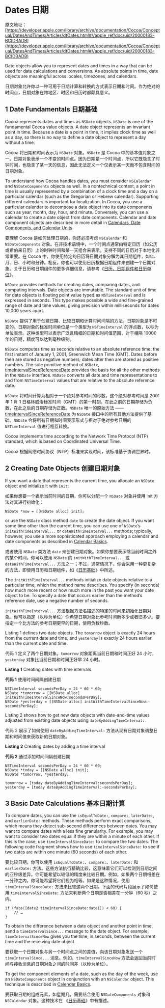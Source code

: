 # Dates 日期

原文地址：[https://developer.apple.com/library/archive/documentation/Cocoa/Conceptual/DatesAndTimes/Articles/dtDates.html#//apple_ref/doc/uid/20000183-BCIDBADB](https://developer.apple.com/library/archive/documentation/Cocoa/Conceptual/DatesAndTimes/Articles/dtDates.html#//apple_ref/doc/uid/20000183-BCIDBADB)

Date objects allow you to represent dates and times in a way that can be used for date calculations and conversions. As absolute points in time, date objects are meaningful across locales, timezones, and calendars.

日期对象允许你以一种可用于日期计算和转换的方式表示日期和时间。作为绝对的时间点，日期对象在跨地区、时区和日历时都颇具意义。

## 1 Date Fundamentals 日期基础

Cocoa represents dates and times as `NSDate` objects. `NSDate` is one of the fundamental Cocoa value objects. A date object represents an invariant point in time. Because a date is a point in time, it implies clock time as well as a day, so there is no way to define a date object to represent a day without a time.

Cocoa 将日期和时间表示为 `NSDate` 对象。`NSDate` 是 Cocoa 中的基本值对象之一。日期对象表示一个不变的时间点。因为日期是一个时间点，所以它既隐含了时钟时间，也隐含了某一天的信息，因此无法定义一个仅表示某一天而不包含时间的日期对象。

To understand how Cocoa handles dates, you must consider `NSCalendar` and `NSDateComponents` objects as well. In a nontechnical context, a point in time is usually represented by a combination of a clock time and a day on a particular calendar (such as the Gregorian or Hebrew calendar). Supporting different calendars is important for localization. In Cocoa, you use a particular calendar to decompose a date object into its date components such as year, month, day, hour, and minute. Conversely, you can use a calendar to create a date object from date components. Calendar and date component objects are described in more detail in [Calendars, Date Components, and Calendar Units](https://developer.apple.com/library/archive/documentation/Cocoa/Conceptual/DatesAndTimes/Articles/dtCalendars.html#//apple_ref/doc/uid/TP40003470-SW1).

要理解 Cocoa 是如何处理日期的，你还必须考虑 `NSCalendar` 和 `NSDateComponents` 对象。在非技术语境中，一个时间点通常由特定日历（如公历或希伯来日历）上的时钟时间和某一天组合来表示。支持不同的日历对于本地化非常重要。在 Cocoa 中，你使用特定的日历将日期对象分解为其日期组件，如年、月、日、小时和分钟。相反，你也可以使用日历根据日期组件来创建一个日期对象。关于日历和日期组件的更多详细信息，请参考《[日历、日期组件和日历单位](https://developer.apple.com/library/archive/documentation/Cocoa/Conceptual/DatesAndTimes/Articles/dtCalendars.html#//apple_ref/doc/uid/TP40003470-SW1)》。

`NSDate` provides methods for creating dates, comparing dates, and computing intervals. Date objects are immutable. The standard unit of time for date objects is floating point value typed as `NSTimeInterval` and is expressed in seconds. This type makes possible a wide and fine-grained range of date and time values, giving precision within milliseconds for dates 10,000 years apart.

`NSDate` 提供了用于创建日期、比较日期和计算时间间隔的方法。日期对象是不可变的。日期对象的标准时间单位是一个类型为 `NSTimeInterval` 的浮点数，以秒为单位表示。这种类型可以表示广泛且精细的日期和时间值范围，对于相隔 10000 年的日期，精度可以达到毫秒级别。

`NSDate` computes time as seconds relative to an absolute reference time: the first instant of January 1, 2001, Greenwich Mean Time (GMT). Dates before then are stored as negative numbers; dates after then are stored as positive numbers. The sole primitive method of `NSDate`, [timeIntervalSinceReferenceDate](https://developer.apple.com/library/archive/documentation/LegacyTechnologies/WebObjects/WebObjects_3.5/Reference/Frameworks/ObjC/Foundation/Classes/NSDateClassCluster/Description.html#//apple_ref/occ/clm/NSDate/timeIntervalSinceReferenceDate) provides the basis for all the other methods in the `NSDate` interface. `NSDate` converts all date and time representations to and from `NSTimeInterval` values that are relative to the absolute reference date.

`NSDate` 将时间计算为相对于一个绝对参考时间的秒数，这个绝对参考时间是 2001 年 1 月 1 日格林威治标准时间（GMT）的第一时刻。在此之前的日期存储为负数，在此之后的日期存储为正数。`NSDate` 唯一的原始方法 —— [timeIntervalSinceReferenceDate](https://developer.apple.com/library/archive/documentation/LegacyTechnologies/WebObjects/WebObjects_3.5/Reference/Frameworks/ObjC/Foundation/Classes/NSDateClassCluster/Description.html#//apple_ref/occ/clm/NSDate/timeIntervalSinceReferenceDate) 为 `NSDate` 接口中的所有其他方法提供了基础。`NSDate` 会将所有日期和时间表示形式与相对于绝对参考日期的 `NSTimeInterval` 值进行相互转换。

Cocoa implements time according to the Network Time Protocol (NTP) standard, which is based on Coordinated Universal Time.

Cocoa 根据网络时间协议（NTP）标准来实现时间，该标准基于协调世界时。

## 2 Creating Date Objects 创建日期对象

If you want a date that represents the current time, you allocate an `NSDate` object and initialize it with `init`:

如果你想要一个表示当前时间的日期，你可以分配一个 `NSDate` 对象并使用 init 方法对其进行初始化：

```
NSDate *now = [[NSDate alloc] init];
```

or use the `NSDate` class method `date` to create the date object. If you want some time other than the current time, you can use one of `NSDate`’s `initWithTimeInterval...` or `dateWithTimeInterval...` methods; typically, however, you use a more sophisticated approach employing a calendar and date components as described in [Calendar Basics](https://developer.apple.com/library/archive/documentation/Cocoa/Conceptual/DatesAndTimes/Articles/dtCalendars.html#//apple_ref/doc/uid/TP40003470-SW2).

或者使用 `NSDate` 类方法 `date` 来创建日期对象。如果你想要表示除当前时间之外的某个时间，你可以使用 `NSDate` 的 `initWithTimeInterval...` 或 `dateWithTimeInterval...` 方法之一；不过，通常情况下，你会采用一种更复杂的方法，即使用日历和日期组件，如《[日历基础](https://developer.apple.com/library/archive/documentation/Cocoa/Conceptual/DatesAndTimes/Articles/dtCalendars.html#//apple_ref/doc/uid/TP40003470-SW2)》中所述。

The `initWithTimeInterval...` methods initialize date objects relative to a particular time, which the method name describes. You specify (in seconds) how much more recent or how much more in the past you want your date object to be. To specify a date that occurs earlier than the method’s reference date, use a negative number of seconds.

`initWithTimeInterval...` 方法根据方法名描述的特定的时间来初始化日期对象。你可以指定（以秒为单位）你希望日期对象比参考时间新多少或者旧多少。要指定一个比方法的参考日期更早的日期，使用负数秒数。

Listing 1 defines two date objects. The `tomorrow` object is exactly 24 hours from the current date and time, and `yesterday` is exactly 24 hours earlier than the current date and time.

代码 1 定义了两个日期对象。`tomorrow` 对象距离当前日期和时间正好 24 小时，`yesterday` 对象比当前日期和时间正好早 24 小时。

**Listing 1**  Creating dates with time intervals 

**代码 1** 使用时间间隔创建日期

```
NSTimeInterval secondsPerDay = 24 * 60 * 60;
NSDate *tomorrow = [[NSDate alloc] initWithTimeIntervalSinceNow:secondsPerDay];
NSDate *yesterday = [[NSDate alloc] initWithTimeIntervalSinceNow:-secondsPerDay];
```

Listing 2 shows how to get new date objects with date-and-time values adjusted from existing date objects using `dateByAddingTimeInterval:`.

代码 2 展示了如何使用 `dateByAddingTimeInterval:` 方法从现有日期对象调整日期和时间值来获取新的日期对象。

**Listing 2**  Creating dates by adding a time interval

**代码 2** 通过添加时间间隔创建日期

```
NSTimeInterval secondsPerDay = 24 * 60 * 60;
NSDate *today = [[NSDate alloc] init];
NSDate *tomorrow, *yesterday;
 
tomorrow = [today dateByAddingTimeInterval:secondsPerDay];
yesterday = [today dateByAddingTimeInterval:-secondsPerDay];
```

## 3 Basic Date Calculations 基本日期计算

To compare dates, you can use the `isEqualToDate:`, `compare:`, `laterDate:`, and `earlierDate:` methods. These methods perform exact comparisons, which means they detect sub-second differences between dates. You may want to compare dates with a less fine granularity. For example, you may want to consider two dates equal if they are within a minute of each other. If this is the case, use `timeIntervalSinceDate:` to compare the two dates. The following code fragment shows how to use `timeIntervalSinceDate:` to see if two dates are within one minute (60 seconds) of each other.

要比较日期，你可以使用 `isEqualToDate:`、`compare:`、`laterDate:` 和 `earlierDate:` 方法。这些方法执行精确比较，这意味着它们可以检测到日期之间的亚秒级差异。你可能希望以较低的精度来比较日期。例如，如果两个日期相差在一分钟之内，你可能希望将它们视为相等。如果是这种情况，使用 `timeIntervalSinceDate:` 方法来比较这两个日期。下面的代码片段展示了如何使用 `timeIntervalSinceDate:` 方法来判断两个日期是否相差在一分钟（60 秒）之内。

```
if (fabs([date2 timeIntervalSinceDate:date1]) < 60) {
    // …
}
```

To obtain the difference between a date object and another point in time, send a `timeIntervalSince...` message to the date object. For example, `timeIntervalSinceNow` gives you the time, in seconds, between the current time and the receiving date object.

要获取一个日期对象与另一个时间点之间的差值，向该日期对象发送一个 `timeIntervalSince...` 消息。例如，`timeIntervalSinceNow` 方法会返回当前时间与接收消息的日期对象之间的时间差（以秒为单位）。

To get the component elements of a date, such as the day of the week, use an `NSDateComponents` object in conjunction with an `NSCalendar` object. This technique is described in [Calendar Basics](https://developer.apple.com/library/archive/documentation/Cocoa/Conceptual/DatesAndTimes/Articles/dtCalendars.html#//apple_ref/doc/uid/TP40003470-SW2).

要获取日期的组成元素，如星期几，需要结合使用 `NSDateComponents` 对象和 `NSCalendar` 对象。这种技术在 《[日历基础](https://developer.apple.com/library/archive/documentation/Cocoa/Conceptual/DatesAndTimes/Articles/dtCalendars.html#//apple_ref/doc/uid/TP40003470-SW2)》中有描述。